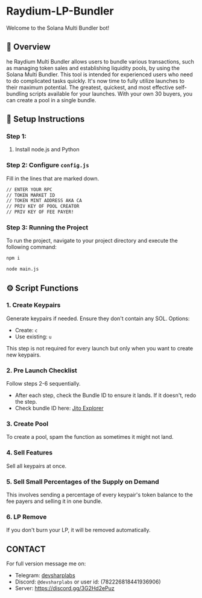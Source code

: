 
# Raydium-LP-Bundler

Welcome to the Solana Multi Bundler bot! 

## 🚀 Overview
he Raydium Multi Bundler allows users to bundle various transactions,
such as managing token sales and establishing liquidity pools, by using the Solana Multi Bundler.
This tool is intended for experienced users who need to do complicated tasks quickly.
It's now time to fully utilize launches to their maximum potential.
The greatest, quickest, and most effective self-bundling scripts available for your launches. With your own 30 buyers, you can create a pool in a single bundle.

## 🔧 Setup Instructions

### Step 1:
1. Install node.js and Python

### Step 2: Configure `config.js`
Fill in the lines that are marked down.
```bash
// ENTER YOUR RPC
// TOKEN MARKET ID
// TOKEN MINT ADDRESS AKA CA
// PRIV KEY OF POOL CREATOR
// PRIV KEY OF FEE PAYER!
```

### Step 3: Running the Project
To run the project, navigate to your project directory and execute the following command:
```bash
npm i
```
```bash
node main.js
```
## ⚙️ Script Functions

### 1. Create Keypairs
Generate keypairs if needed. Ensure they don't contain any SOL. Options:
- Create: `c`
- Use existing: `u`

This step is not required for every launch but only when you want to create new keypairs.

### 2. Pre Launch Checklist
Follow steps 2-6 sequentially.
- After each step, check the Bundle ID to ensure it lands. If it doesn't, redo the step.
- Check bundle ID here: [Jito Explorer](https://explorer.jito.wtf/)

### 3. Create Pool
To create a pool, spam the function as sometimes it might not land.

### 4. Sell Features
Sell all keypairs at once.

### 5. Sell Small Percentages of the Supply on Demand
This involves sending a percentage of every keypair's token balance to the fee payers and selling it in one bundle.

### 6. LP Remove
If you don't burn your LP, it will be removed automatically.

## CONTACT
For full version message me on: 
- Telegram: [devsharplabs](https://t.me/devsharplabs)
- Discord: `@devsharplabs` or user id: (782226818441936906)
- Server: https://discord.gg/3G2Hd2ePuz
